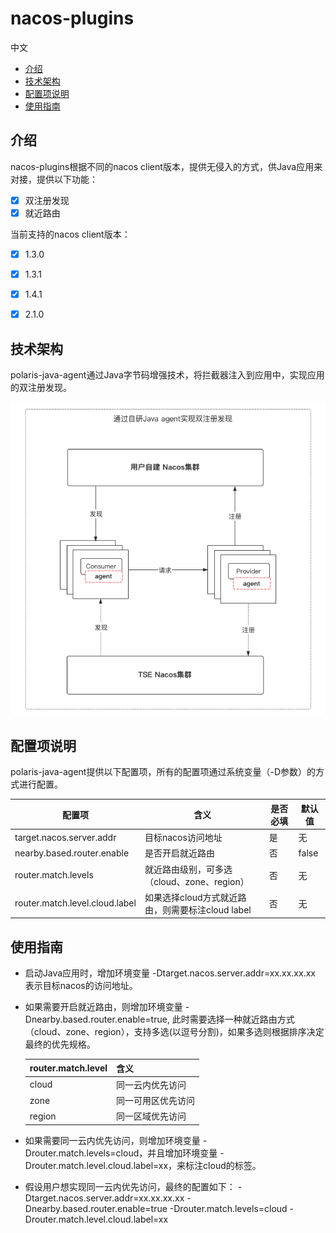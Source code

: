 # nacos-plugins

 中文

- [介绍](#介绍)
- [技术架构](#技术架构)
- [配置项说明](#配置项说明)
- [使用指南](#使用指南)

## 介绍

nacos-plugins根据不同的nacos client版本，提供无侵入的方式，供Java应用来对接，提供以下功能：

- [x] 双注册发现
- [x] 就近路由

当前支持的nacos client版本：

- [x] 1.3.0
- [x] 1.3.1
- [x] 1.4.1
- [x] 2.1.0


## 技术架构

polaris-java-agent通过Java字节码增强技术，将拦截器注入到应用中，实现应用的双注册发现。

![](pic/nacos-double-registry.png)

## 配置项说明

polaris-java-agent提供以下配置项，所有的配置项通过系统变量（-D参数）的方式进行配置。

| 配置项                            | 含义                     | 是否必填 | 默认值  |
| --------------------------------- | ------------------------ | -------- | ------- |
| target.nacos.server.addr          | 目标nacos访问地址           | 是       | 无 |
| nearby.based.router.enable        | 是否开启就近路由         | 否       | false      |
| router.match.levels               | 就近路由级别，可多选（cloud、zone、region） | 否       | 无      |
| router.match.level.cloud.label    | 如果选择cloud方式就近路由，则需要标注cloud label  | 否       | 无       |


## 使用指南

- 启动Java应用时，增加环境变量 -Dtarget.nacos.server.addr=xx.xx.xx.xx 表示目标nacos的访问地址。
- 如果需要开启就近路由，则增加环境变量 -Dnearby.based.router.enable=true, 此时需要选择一种就近路由方式（cloud、zone、region），支持多选(以逗号分割)，如果多选则根据排序决定最终的优先规格。

    | router.match.level   | 含义                     |
    | -------------------- | ------------------------ | 
    | cloud                | 同一云内优先访问          | 
    | zone                 | 同一可用区优先访问         | 
    | region               | 同一区域优先访问 |
- 如果需要同一云内优先访问，则增加环境变量 -Drouter.match.levels=cloud，并且增加环境变量 -Drouter.match.level.cloud.label=xx，来标注cloud的标签。
- 假设用户想实现同一云内优先访问，最终的配置如下：
    -Dtarget.nacos.server.addr=xx.xx.xx.xx
    -Dnearby.based.router.enable=true
    -Drouter.match.levels=cloud
    -Drouter.match.level.cloud.label=xx